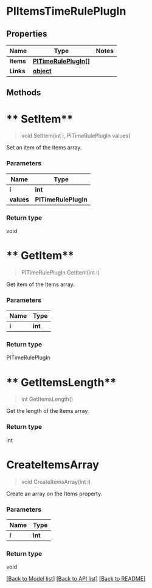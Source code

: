 # PIItemsTimeRulePlugIn

## Properties
Name | Type | Notes
------------ | ------------- | -------------
**Items** | **[**PITimeRulePlugIn[]**](../Model/PITimeRulePlugIn.md)**
**Links** | **[**object**](../Model/Object.md)**

## Methods

# ** SetItem**
> void  SetItem(int i, PITimeRulePlugIn values)

Set an item of the Items array.

### Parameters

Name | Type
------------- | -------------
 **i** | **int**
 **values** | **PITimeRulePlugIn**

### Return type

void


# ** GetItem**
> PITimeRulePlugIn  GetItem(int i)

Get item of the Items array.

### Parameters

Name | Type
------------- | -------------
 **i** | **int**

### Return type

PITimeRulePlugIn


# ** GetItemsLength**
> int  GetItemsLength()

Get the length of the Items array.


### Return type

int


# **CreateItemsArray**
> void CreateItemsArray(int i)

Create an array on the Items property.

### Parameters

Name | Type
------------- | -------------
 **i** | **int**

### Return type

void

[[Back to Model list]](../../README.md#documentation-for-models) [[Back to API list]](../../README.md#documentation-for-api-endpoints) [[Back to README]](../../README.md)
